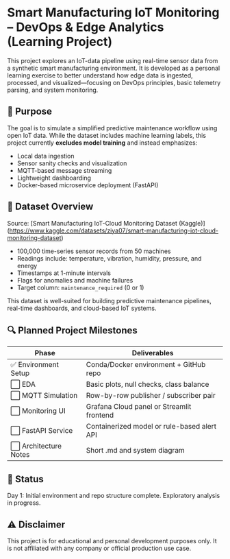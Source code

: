 
# Smart Manufacturing IoT Monitoring – DevOps & Edge Analytics (Learning Project)

This project explores an IoT-data pipeline using real-time sensor data from a synthetic smart manufacturing environment. It is developed as a personal learning exercise to better understand how edge data is ingested, processed, and visualized—focusing on DevOps principles, basic telemetry parsing, and system monitoring.

## 📍 Purpose

The goal is to simulate a simplified predictive maintenance workflow using open IoT data. While the dataset includes machine learning labels, this project currently **excludes model training** and instead emphasizes:

- Local data ingestion
- Sensor sanity checks and visualization
- MQTT-based message streaming
- Lightweight dashboarding
- Docker-based microservice deployment (FastAPI)

## 🔧 Dataset Overview

Source: [Smart Manufacturing IoT-Cloud Monitoring Dataset (Kaggle)] 
(https://www.kaggle.com/datasets/ziya07/smart-manufacturing-iot-cloud-monitoring-dataset)

- 100,000 time-series sensor records from 50 machines
- Readings include: temperature, vibration, humidity, pressure, and energy
- Timestamps at 1-minute intervals
- Flags for anomalies and machine failures
- Target column: `maintenance_required` (0 or 1)

This dataset is well-suited for building predictive maintenance pipelines, real-time dashboards, and cloud-based IoT systems.

## 🔍 Planned Project Milestones

| Phase                 | Deliverables                                |
|----------------------|---------------------------------------------|
| ✅ Environment Setup  | Conda/Docker environment + GitHub repo      |
| ⬜ EDA                | Basic plots, null checks, class balance     |
| ⬜ MQTT Simulation    | Row-by-row publisher / subscriber pair      |
| ⬜ Monitoring UI      | Grafana Cloud panel or Streamlit frontend   |
| ⬜ FastAPI Service    | Containerized model or rule-based alert API |
| ⬜ Architecture Notes | Short .md and system diagram                |

## 🚧 Status

Day 1: Initial environment and repo structure complete. Exploratory analysis in progress.

## ⚠️ Disclaimer

This project is for educational and personal development purposes only. It is not affiliated with any company or official production use case.
